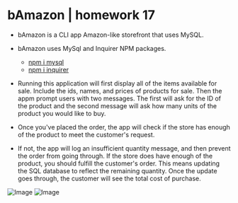 # bAmazon | homework 17

* bAmazon is a CLI app Amazon-like storefront that uses MySQL.

* bAmazon uses MySql and Inquirer NPM packages.
  * [npm i mysql](https://www.npmjs.com/package/mysql)
  * [npm i inquirer](https://www.npmjs.com/package/inquirer)

* Running this application will first display all of the items available for sale. Include the ids, names, and prices of products for sale. Then the appm prompt users with two messages. The first will ask for the ID of the product and the second message will ask how many units of the product you would like to buy.
* Once you've placed the order, the app will check if the store has enough of the product to meet the customer's request.
* If not, the app will log an insufficient quantity message, and then prevent the order from going through. If the store does have enough of the product, you should fulfill the customer's order. This means updating the SQL database to reflect the remaining quantity. Once the update goes through, the customer will see the total cost of purchase.

![Image](https://drive.google.com/uc?export=view&id=1V38LcOgN769kGt6yIs7ei9ZTgsoFsZLH)
![Image](https://drive.google.com/uc?export=view&id=1GFPSiTHuXxdL8Zi2au80w7SgOHT42XJq)

